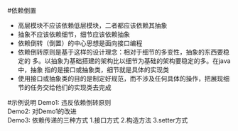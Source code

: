 #依赖倒置
- 高层模块不应该依赖低层模块，二者都应该依赖其抽象 
- 抽象不应该依赖细节，细节应该依赖抽象 
- 依赖倒转（倒置）的中心思想是面向接口编程 
- 依赖倒转原则是基于这样的设计理念：相对于细节的多变性，抽象的东西要稳定的 多。以抽象为基础搭建的架构比以细节为基础的架构要稳定的多。在java中，抽象 指的是接口或抽象类，细节就是具体的实现类 
- 使用接口或抽象类的目的是制定好规范，而不涉及任何具体的操作，把展现细节的任务交给他们的实现类去完成

#示例说明
Demo1: 违反依赖倒转原则 \
Demo2: 对Demo1的改进 \
Demo3: 依赖传递的三种方式 1.接口方式 2.构造方法 3.setter方式
